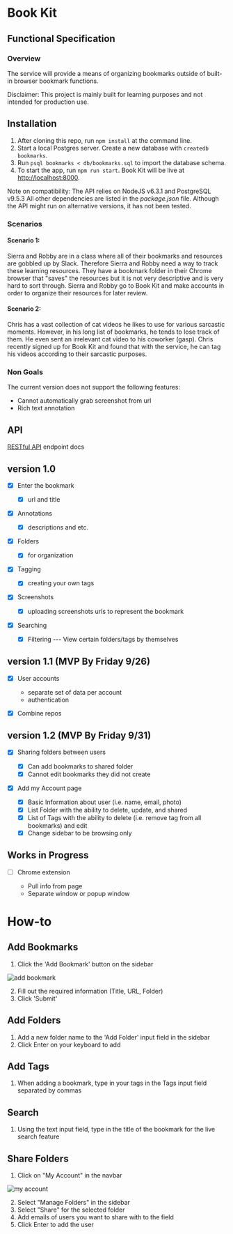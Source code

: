 # Book Kit

## Functional Specification

### Overview

The service will provide a means of organizing bookmarks outside of built-in browser bookmark functions.

Disclaimer: This project is mainly built for learning purposes and not intended for production use.

## Installation

1. After cloning this repo, run `npm install` at the command line.
2. Start a local Postgres server. Create a new database with `createdb bookmarks`.
3. Run `psql bookmarks < db/bookmarks.sql` to import the database schema.
4. To start the app, run `npm run start`. Book Kit will be live at <http://localhost:8000>.

Note on compatibility: The API relies on NodeJS v6.3.1 and PostgreSQL v9.5.3 All other dependencies are listed in the _package.json_ file. Although the API might run on alternative versions, it has not been tested.

### Scenarios

#### Scenario 1:

Sierra and Robby are in a class where all of their bookmarks and resources are gobbled up by Slack. Therefore Sierra and Robby need a way to track these learning resources. They have a bookmark folder in their Chrome browser that "saves" the resources but it is not very descriptive and is very hard to sort through. Sierra and Robby go to Book Kit and make accounts in order to organize their resources for later review.

#### Scenario 2:

Chris has a vast collection of cat videos he likes to use for various sarcastic moments. However, in his long list of bookmarks, he tends to lose track of them. He even sent an irrelevant cat video to his coworker (gasp). Chris recently signed up for Book Kit and found that with the service, he can tag his videos according to their sarcastic purposes.

### Non Goals

The current version does not support the following features:

- Cannot automatically grab screenshot from url
- Rich text annotation

## API

[RESTful API](documentation/api.md) endpoint docs

## version 1.0

- [x] Enter the bookmark

  - [x] url and title

- [x] Annotations

  - [x] descriptions and etc.

- [x] Folders

  - [x] for organization

- [x] Tagging

  - [x] creating your own tags

- [x] Screenshots

  - [x] uploading screenshots urls to represent the bookmark

- [x] Searching

  - [x] Filtering --- View certain folders/tags by themselves

## version 1.1 (MVP By Friday 9/26)

- [x] User accounts

  - separate set of data per account
  - authentication

- [x] Combine repos

## version 1.2 (MVP By Friday 9/31)

- [x] Sharing folders between users

  - [x] Can add bookmarks to shared folder
  - [x] Cannot edit bookmarks they did not create

- [x] Add my Account page

  - [x] Basic Information about user (i.e. name, email, photo)
  - [x] List Folder with the ability to delete, update, and shared
  - [x] List of Tags with the ability to delete (i.e. remove tag from all bookmarks) and edit
  - [x] Change sidebar to be browsing only

## Works in Progress

- [ ] Chrome extension

  - Pull info from page
  - Separate window or popup window

# How-to

## Add Bookmarks

1. Click the 'Add Bookmark' button on the sidebar

![add bookmark](http://i.imgur.com/yWhdWah.png)

2. Fill out the required information (Title, URL, Folder)
3. Click 'Submit'

## Add Folders

1. Add a new folder name to the 'Add Folder' input field in the sidebar
2. Click Enter on your keyboard to add

## Add Tags

1. When adding a bookmark, type in your tags in the Tags input field separated by commas

## Search

1. Using the text input field, type in the title of the bookmark for the live search feature

## Share Folders

1. Click on "My Account" in the navbar

![my account](http://i.imgur.com/pUkSQkS.png)

2. Select "Manage Folders" in the sidebar
3. Select "Share" for the selected folder
4. Add emails of users you want to share with to the field
5. Click Enter to add the user
